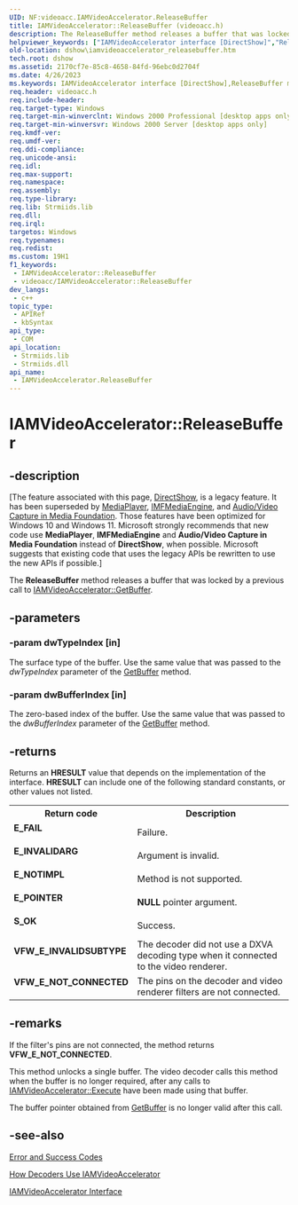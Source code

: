 ```yaml
---
UID: NF:videoacc.IAMVideoAccelerator.ReleaseBuffer
title: IAMVideoAccelerator::ReleaseBuffer (videoacc.h)
description: The ReleaseBuffer method releases a buffer that was locked by a previous call to IAMVideoAccelerator::GetBuffer.
helpviewer_keywords: ["IAMVideoAccelerator interface [DirectShow]","ReleaseBuffer method","IAMVideoAccelerator.ReleaseBuffer","IAMVideoAccelerator::ReleaseBuffer","IAMVideoAcceleratorReleaseBuffer","ReleaseBuffer","ReleaseBuffer method [DirectShow]","ReleaseBuffer method [DirectShow]","IAMVideoAccelerator interface","dshow.iamvideoaccelerator_releasebuffer","videoacc/IAMVideoAccelerator::ReleaseBuffer"]
old-location: dshow\iamvideoaccelerator_releasebuffer.htm
tech.root: dshow
ms.assetid: 2170cf7e-85c8-4658-84fd-96ebc0d2704f
ms.date: 4/26/2023
ms.keywords: IAMVideoAccelerator interface [DirectShow],ReleaseBuffer method, IAMVideoAccelerator.ReleaseBuffer, IAMVideoAccelerator::ReleaseBuffer, IAMVideoAcceleratorReleaseBuffer, ReleaseBuffer, ReleaseBuffer method [DirectShow], ReleaseBuffer method [DirectShow],IAMVideoAccelerator interface, dshow.iamvideoaccelerator_releasebuffer, videoacc/IAMVideoAccelerator::ReleaseBuffer
req.header: videoacc.h
req.include-header: 
req.target-type: Windows
req.target-min-winverclnt: Windows 2000 Professional [desktop apps only]
req.target-min-winversvr: Windows 2000 Server [desktop apps only]
req.kmdf-ver: 
req.umdf-ver: 
req.ddi-compliance: 
req.unicode-ansi: 
req.idl: 
req.max-support: 
req.namespace: 
req.assembly: 
req.type-library: 
req.lib: Strmiids.lib
req.dll: 
req.irql: 
targetos: Windows
req.typenames: 
req.redist: 
ms.custom: 19H1
f1_keywords:
 - IAMVideoAccelerator::ReleaseBuffer
 - videoacc/IAMVideoAccelerator::ReleaseBuffer
dev_langs:
 - c++
topic_type:
 - APIRef
 - kbSyntax
api_type:
 - COM
api_location:
 - Strmiids.lib
 - Strmiids.dll
api_name:
 - IAMVideoAccelerator.ReleaseBuffer
---
```


# IAMVideoAccelerator::ReleaseBuffer


## -description

\[The feature associated with this page, [DirectShow](/windows/win32/directshow/directshow), is a legacy feature. It has been superseded by [MediaPlayer](/uwp/api/Windows.Media.Playback.MediaPlayer), [IMFMediaEngine](/windows/win32/api/mfmediaengine/nn-mfmediaengine-imfmediaengine), and [Audio/Video Capture in Media Foundation](windows/win32/medfound/audio-video-capture-in-media-foundation). Those features have been optimized for Windows 10 and Windows 11. Microsoft strongly recommends that new code use **MediaPlayer**, **IMFMediaEngine** and **Audio/Video Capture in Media Foundation** instead of **DirectShow**, when possible. Microsoft suggests that existing code that uses the legacy APIs be rewritten to use the new APIs if possible.\]

The <b>ReleaseBuffer</b> method releases a buffer that was locked by a previous call to <a href="/windows/desktop/api/videoacc/nf-videoacc-iamvideoaccelerator-getbuffer">IAMVideoAccelerator::GetBuffer</a>.

## -parameters

### -param dwTypeIndex [in]

The surface type of the buffer. Use the same value that was passed to the <i>dwTypeIndex</i> parameter of the <a href="/windows/desktop/api/videoacc/nf-videoacc-iamvideoaccelerator-getbuffer">GetBuffer</a> method.

### -param dwBufferIndex [in]

The zero-based index of the buffer. Use the same value that was passed to the <i>dwBufferIndex</i> parameter of the <a href="/windows/desktop/api/videoacc/nf-videoacc-iamvideoaccelerator-getbuffer">GetBuffer</a> method.

## -returns

Returns an <b>HRESULT</b> value that depends on the implementation of the interface. <b>HRESULT</b> can include one of the following standard constants, or other values not listed.

<table>
<tr>
<th>Return code</th>
<th>Description</th>
</tr>
<tr>
<td width="40%">
<dl>
<dt><b>E_FAIL</b></dt>
</dl>
</td>
<td width="60%">
Failure.

</td>
</tr>
<tr>
<td width="40%">
<dl>
<dt><b>E_INVALIDARG</b></dt>
</dl>
</td>
<td width="60%">
Argument is invalid.

</td>
</tr>
<tr>
<td width="40%">
<dl>
<dt><b>E_NOTIMPL</b></dt>
</dl>
</td>
<td width="60%">
Method is not supported.

</td>
</tr>
<tr>
<td width="40%">
<dl>
<dt><b>E_POINTER</b></dt>
</dl>
</td>
<td width="60%">
<b>NULL</b> pointer argument.

</td>
</tr>
<tr>
<td width="40%">
<dl>
<dt><b>S_OK</b></dt>
</dl>
</td>
<td width="60%">
Success.

</td>
</tr>
<tr>
<td width="40%">
<dl>
<dt><b>VFW_E_INVALIDSUBTYPE</b></dt>
</dl>
</td>
<td width="60%">
The decoder did not use a DXVA decoding type when it connected to the video renderer.

</td>
</tr>
<tr>
<td width="40%">
<dl>
<dt><b>VFW_E_NOT_CONNECTED</b></dt>
</dl>
</td>
<td width="60%">
The pins on the decoder and video renderer filters are not connected.

</td>
</tr>
</table>

## -remarks

If the filter's pins are not connected, the method returns <b>VFW_E_NOT_CONNECTED</b>.

This method unlocks a single buffer. The video decoder calls this method when the buffer is no longer required, after any calls to <a href="/windows/desktop/api/videoacc/nf-videoacc-iamvideoaccelerator-execute">IAMVideoAccelerator::Execute</a> have been made using that buffer.

The buffer pointer obtained from <a href="/windows/desktop/api/videoacc/nf-videoacc-iamvideoaccelerator-getbuffer">GetBuffer</a> is no longer valid after this call.

## -see-also

<a href="/windows/desktop/DirectShow/error-and-success-codes">Error and Success Codes</a>



<a href="/windows/desktop/DirectShow/how-decoders-use-iamvideoaccelerator">How Decoders Use IAMVideoAccelerator</a>



<a href="/windows/desktop/api/videoacc/nn-videoacc-iamvideoaccelerator">IAMVideoAccelerator Interface</a>